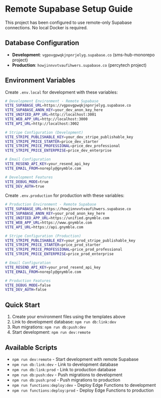 # Remote Supabase Setup Guide

This project has been configured to use remote-only Supabase connections. No local Docker is required.

## Database Configuration

- **Development**: `vgpovgpwqkjnpnrjelyg.supabase.co` (sms-hub-monorepo project)
- **Production**: `howjinnvvtvaufihwers.supabase.co` (percytech project)

## Environment Variables

Create `.env.local` for development with these variables:

```bash
# Development Environment - Remote Supabase
VITE_SUPABASE_URL=https://vgpovgpwqkjnpnrjelyg.supabase.co
VITE_SUPABASE_ANON_KEY=your_dev_anon_key_here
VITE_UNIFIED_APP_URL=http://localhost:3001
VITE_WEB_APP_URL=http://localhost:3000
VITE_API_URL=http://localhost:3002

# Stripe Configuration (Development)
VITE_STRIPE_PUBLISHABLE_KEY=your_dev_stripe_publishable_key
VITE_STRIPE_PRICE_STARTER=price_dev_starter
VITE_STRIPE_PRICE_PROFESSIONAL=price_dev_professional
VITE_STRIPE_PRICE_ENTERPRISE=price_dev_enterprise

# Email Configuration
VITE_RESEND_API_KEY=your_resend_api_key
VITE_EMAIL_FROM=noreply@gnymble.com

# Development Features
VITE_DEBUG_MODE=true
VITE_DEV_AUTH=true
```

Create `.env.production` for production with these variables:

```bash
# Production Environment - Remote Supabase
VITE_SUPABASE_URL=https://howjinnvvtvaufihwers.supabase.co
VITE_SUPABASE_ANON_KEY=your_prod_anon_key_here
VITE_UNIFIED_APP_URL=https://unified.gnymble.com
VITE_WEB_APP_URL=https://www.gnymble.com
VITE_API_URL=https://api.gnymble.com

# Stripe Configuration (Production)
VITE_STRIPE_PUBLISHABLE_KEY=your_prod_stripe_publishable_key
VITE_STRIPE_PRICE_STARTER=price_prod_starter
VITE_STRIPE_PRICE_PROFESSIONAL=price_prod_professional
VITE_STRIPE_PRICE_ENTERPRISE=price_prod_enterprise

# Email Configuration
VITE_RESEND_API_KEY=your_prod_resend_api_key
VITE_EMAIL_FROM=noreply@gnymble.com

# Production Features
VITE_DEBUG_MODE=false
VITE_DEV_AUTH=false
```

## Quick Start

1. Create your environment files using the templates above
2. Link to development database: `npm run db:link:dev`
3. Run migrations: `npm run db:push:dev`
4. Start development: `npm run dev:remote`

## Available Scripts

- `npm run dev:remote` - Start development with remote Supabase
- `npm run db:link:dev` - Link to development database
- `npm run db:link:prod` - Link to production database
- `npm run db:push:dev` - Push migrations to development
- `npm run db:push:prod` - Push migrations to production
- `npm run functions:deploy:dev` - Deploy Edge Functions to development
- `npm run functions:deploy:prod` - Deploy Edge Functions to production
